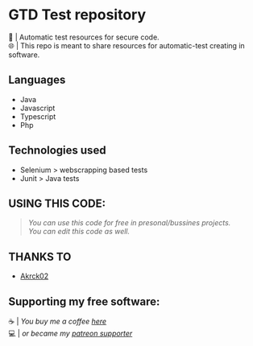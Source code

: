 # GTD Test repository
 🔐 | Automatic test resources for secure code.<br>
 🌐 | This repo is meant to share resources for automatic-test creating in software.

## Languages  
- Java
- Javascript 
- Typescript 
- Php

## Technologies used
- Selenium > webscrapping based tests
- Junit > Java tests

## USING THIS CODE: 
> _You can use this code for free in presonal/bussines projects._ <br>
> _You can edit this code as well._ <br>

## THANKS TO 
- <a href="github.com/akrck02">Akrck02</a>

## Supporting my free software: 
☕ | _You buy me a coffee <a href="">here</a>_<br>
💻 | _or became my  <a href="">patreon supporter</a>_<br>
